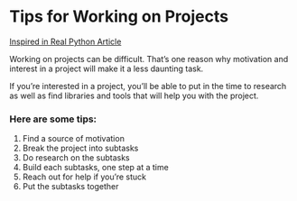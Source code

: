 # Tips for Working on Projects

[Inspired in Real Python Article](https://realpython.com/intermediate-python-project-ideas/#command-line)

Working on projects can be difficult. That’s one reason why motivation and interest in a project will make it a less daunting task.

If you’re interested in a project, you’ll be able to put in the time to research as well as find libraries and tools that will help you with the project.

### Here are some tips:

1. Find a source of motivation
2. Break the project into subtasks
3. Do research on the subtasks
4. Build each subtasks, one step at a time
5. Reach out for help if you’re stuck
6. Put the subtasks together